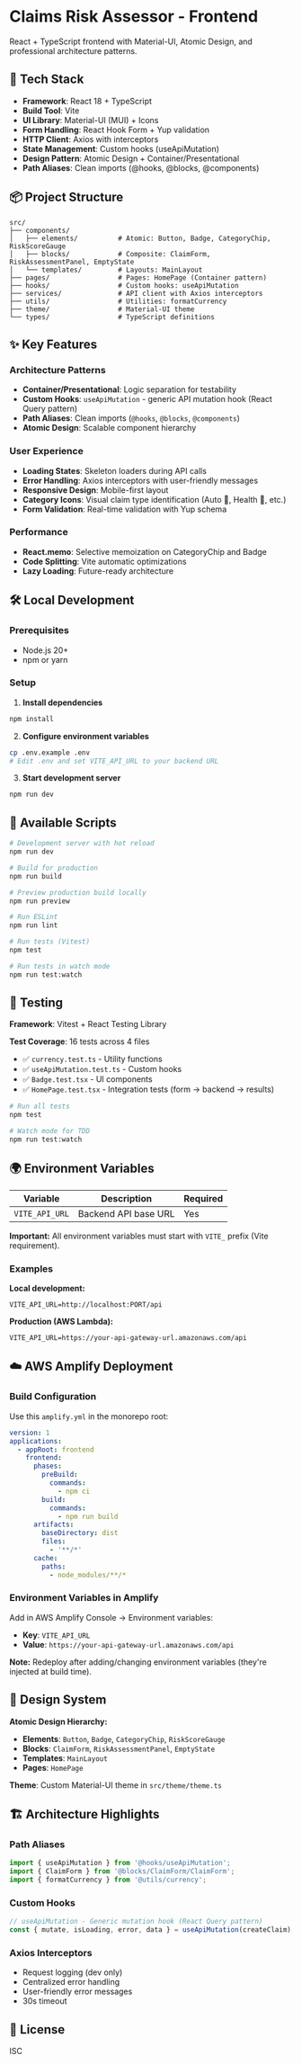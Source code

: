 # Claims Risk Assessor - Frontend

React + TypeScript frontend with Material-UI, Atomic Design, and professional architecture patterns.

## 🚀 Tech Stack

- **Framework**: React 18 + TypeScript
- **Build Tool**: Vite
- **UI Library**: Material-UI (MUI) + Icons
- **Form Handling**: React Hook Form + Yup validation
- **HTTP Client**: Axios with interceptors
- **State Management**: Custom hooks (useApiMutation)
- **Design Pattern**: Atomic Design + Container/Presentational
- **Path Aliases**: Clean imports (@hooks, @blocks, @components)

## 📦 Project Structure

```
src/
├── components/
│   ├── elements/          # Atomic: Button, Badge, CategoryChip, RiskScoreGauge
│   ├── blocks/            # Composite: ClaimForm, RiskAssessmentPanel, EmptyState
│   └── templates/         # Layouts: MainLayout
├── pages/                 # Pages: HomePage (Container pattern)
├── hooks/                 # Custom hooks: useApiMutation
├── services/              # API client with Axios interceptors
├── utils/                 # Utilities: formatCurrency
├── theme/                 # Material-UI theme
└── types/                 # TypeScript definitions
```

## ✨ Key Features

### Architecture Patterns
- **Container/Presentational**: Logic separation for testability
- **Custom Hooks**: `useApiMutation` - generic API mutation hook (React Query pattern)
- **Path Aliases**: Clean imports (`@hooks`, `@blocks`, `@components`)
- **Atomic Design**: Scalable component hierarchy

### User Experience
- **Loading States**: Skeleton loaders during API calls
- **Error Handling**: Axios interceptors with user-friendly messages
- **Responsive Design**: Mobile-first layout
- **Category Icons**: Visual claim type identification (Auto 🚗, Health 🏥, etc.)
- **Form Validation**: Real-time validation with Yup schema

### Performance
- **React.memo**: Selective memoization on CategoryChip and Badge
- **Code Splitting**: Vite automatic optimizations
- **Lazy Loading**: Future-ready architecture

## 🛠️ Local Development

### Prerequisites
- Node.js 20+
- npm or yarn

### Setup

1. **Install dependencies**
```bash
npm install
```

2. **Configure environment variables**
```bash
cp .env.example .env
# Edit .env and set VITE_API_URL to your backend URL
```

3. **Start development server**
```bash
npm run dev
```

## 🔧 Available Scripts

```bash
# Development server with hot reload
npm run dev

# Build for production
npm run build

# Preview production build locally
npm run preview

# Run ESLint
npm run lint

# Run tests (Vitest)
npm test

# Run tests in watch mode
npm run test:watch
```

## 🧪 Testing

**Framework**: Vitest + React Testing Library

**Test Coverage**: 16 tests across 4 files
- ✅ `currency.test.ts` - Utility functions
- ✅ `useApiMutation.test.ts` - Custom hooks
- ✅ `Badge.test.tsx` - UI components
- ✅ `HomePage.test.tsx` - Integration tests (form → backend → results)

```bash
# Run all tests
npm test

# Watch mode for TDD
npm run test:watch
```

## 🌍 Environment Variables

| Variable | Description | Required |
|----------|-------------|----------|
| `VITE_API_URL` | Backend API base URL | Yes |

**Important:** All environment variables must start with `VITE_` prefix (Vite requirement).

### Examples

**Local development:**
```env
VITE_API_URL=http://localhost:PORT/api
```

**Production (AWS Lambda):**
```env
VITE_API_URL=https://your-api-gateway-url.amazonaws.com/api
```

## ☁️ AWS Amplify Deployment

### Build Configuration

Use this `amplify.yml` in the monorepo root:

```yaml
version: 1
applications:
  - appRoot: frontend
    frontend:
      phases:
        preBuild:
          commands:
            - npm ci
        build:
          commands:
            - npm run build
      artifacts:
        baseDirectory: dist
        files:
          - '**/*'
      cache:
        paths:
          - node_modules/**/*
```

### Environment Variables in Amplify

Add in AWS Amplify Console → Environment variables:

- **Key**: `VITE_API_URL`
- **Value**: `https://your-api-gateway-url.amazonaws.com/api`

**Note:** Redeploy after adding/changing environment variables (they're injected at build time).

## 🎨 Design System

**Atomic Design Hierarchy:**
- **Elements**: `Button`, `Badge`, `CategoryChip`, `RiskScoreGauge`
- **Blocks**: `ClaimForm`, `RiskAssessmentPanel`, `EmptyState`
- **Templates**: `MainLayout`
- **Pages**: `HomePage`

**Theme**: Custom Material-UI theme in `src/theme/theme.ts`

## 🏗️ Architecture Highlights

### Path Aliases
```typescript
import { useApiMutation } from '@hooks/useApiMutation';
import { ClaimForm } from '@blocks/ClaimForm/ClaimForm';
import { formatCurrency } from '@utils/currency';
```

### Custom Hooks
```typescript
// useApiMutation - Generic mutation hook (React Query pattern)
const { mutate, isLoading, error, data } = useApiMutation(createClaim);
```

### Axios Interceptors
- Request logging (dev only)
- Centralized error handling
- User-friendly error messages
- 30s timeout

## 📝 License

ISC
